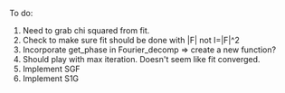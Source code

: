 To do:
1. Need to grab chi squared from fit.
2. Check to make sure fit should be done with |F| not I=|F|^2
3. Incorporate get_phase in Fourier_decomp => create a new function?
4. Should play with max iteration. Doesn't seem like fit converged.
5. Implement SGF
6. Implement S1G
